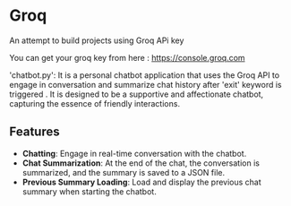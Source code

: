 # Groq
An attempt to  build projects using  Groq APi key

You can get your groq key from here : https://console.groq.com


'chatbot.py':
It is a personal chatbot application that uses the Groq API to engage in conversation and summarize chat history after 'exit' keyword is triggered . It is designed to be a supportive and affectionate chatbot, capturing the essence of friendly interactions. 

## Features

- **Chatting**: Engage in real-time conversation with the chatbot.
- **Chat Summarization**: At the end of the chat, the conversation is summarized, and the summary is saved to a JSON file.
- **Previous Summary Loading**: Load and display the previous chat summary when starting the chatbot.